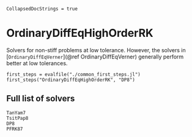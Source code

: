 ```@meta
CollapsedDocStrings = true
```
# OrdinaryDiffEqHighOrderRK

Solvers for non-stiff problems at low tolerance.
However, the solvers in [`OrdinaryDiffEqVerner`](@ref OrdinaryDiffEqVerner) generally perform better at low tolerances.

```@eval
first_steps = evalfile("./common_first_steps.jl")
first_steps("OrdinaryDiffEqHighOrderRK", "DP8")
```

## Full list of solvers

```@docs
TanYam7
TsitPap8
DP8
PFRK87
```
